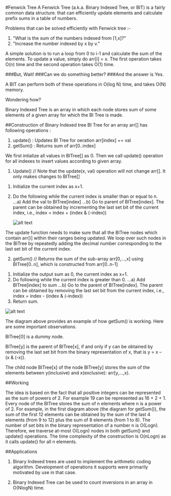 #Fenwick Tree
A Fenwick Tree (a.k.a. Binary Indexed Tree, or BIT) is a fairly common data structure. that can efficiently update elements and calculate prefix sums in a table of numbers.

Problems that can be solved efficiently with Fenwick tree :-
 1. "What is the sum of the numbers indexed from [1,x]?"
 2. "Increase the number indexed by x by v."

A simple solution is to run a loop from 0 to i-1 and calculate the sum of the elements. To update a value, simply do arr[i] = x. The first operation takes O(n) time and the second operation takes O(1) time.

###But, Wait!
###Can we do something better?
###And the answer is Yes.

A BIT can perform both of these operations in O(log N) time, and takes O(N) memory.

Wondering how?

Binary Indexed Tree is an array in which each node stores sum of some elements of a given array for which the BI Tree is made.

##Construction of Binary Indexed tree
BI Tree for an array arr[] has following operations :
1. update() : Updates BI Tree for oeration arr[index] += val
2. getSum() : Returns sum of arr[0..index]

We first intialize all values in BITree[] as 0.
Then we call update() operation for all indexes to insert values according to given array.

 1. Update()
 // Note that the update(x, val) operation will not change arr[].  It only makes changes to BITree[]
1) Initialize the current index as x+1.
2) Do the following while the current index is smaller than or equal to n.
...a) Add the val to BITree[index]
...b) Go to parent of BITree[index].  The parent can be obtained by incrementing
     the last set bit of the current index, i.e., index = index + (index & (-index))

     ![alt text](https://media.geeksforgeeks.org/wp-content/cdn-uploads/BITUpdate12.png)

The update function needs to make sure that all the BITree nodes which contain arr[i] within their ranges being updated. We loop over such nodes in the BITree by repeatedly adding the decimal number corresponding to the last set bit of the current index.

 2. getSum()
 // Returns the sum of the sub-array arr[0,...,x] using BITree[0..n], which is constructed from arr[0..n-1]
1) Initialize the output sum as 0, the current index as x+1.
2) Do following while the current index is greater than 0.
...a) Add BITree[index] to sum
...b) Go to the parent of BITree[index].  The parent can be obtained by removing
     the last set bit from the current index, i.e., index = index - (index & (-index))
3) Return sum.

![alt text](https://media.geeksforgeeks.org/wp-content/cdn-uploads/BITSum.png)

The diagram above provides an example of how getSum() is working. Here are some important observations.

BITree[0] is a dummy node.

BITree[y] is the parent of BITree[x], if and only if y can be obtained by removing the last set bit from the binary representation of x, that is y = x – (x & (-x)).

The child node BITree[x] of the node BITree[y] stores the sum of the elements between y(inclusive) and x(exclusive): arr[y,…,x).

##Working

The idea is based on the fact that all positive integers can be represented as the sum of powers of 2. For example 19 can be represented as 16 + 2 + 1. Every node of the BITree stores the sum of n elements where n is a power of 2. For example, in the first diagram above (the diagram for getSum()), the sum of the first 12 elements can be obtained by the sum of the last 4 elements (from 9 to 12) plus the sum of 8 elements (from 1 to 8). The number of set bits in the binary representation of a number n is O(Logn). Therefore, we traverse at-most O(Logn) nodes in both getSum() and update() operations. The time complexity of the construction is O(nLogn) as it calls update() for all n elements.

##Applications

1. Binary Indexed trees are used to implement the arithmetic coding algorithm. Development of operations it supports were primarily motivated by use in that case.

2. Binary Indexed Tree can be used to count inversions in an array in O(NlogN) time.
